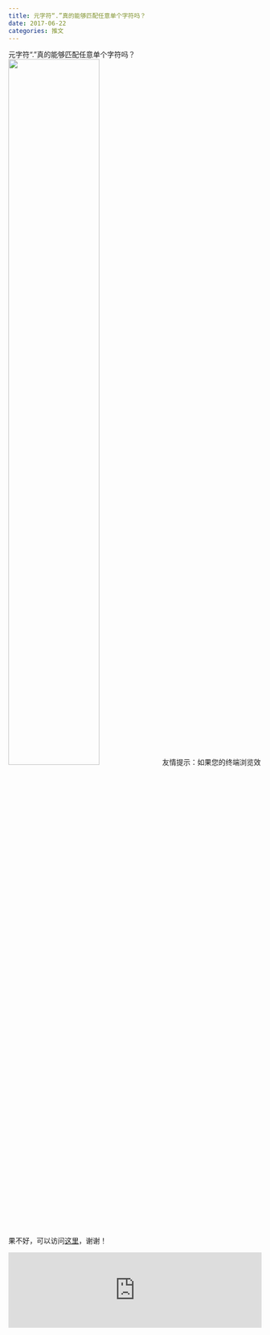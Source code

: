 ```yaml
---
title: 元字符“.”真的能够匹配任意单个字符吗？
date: 2017-06-22
categories: 推文
---
```

元字符“.”真的能够匹配任意单个字符吗？
<img src="http://mmbiz.qpic.cn/mmbiz_jpg/ACviaWTBFxhYN4YibS6aVXsznhASYia8VHTb8qU7vXO5oRX8LHDHIHHctbpicaYUODBFynukjrxnHWyzGRiaCpIhWcA/0?wx_fmt=jpeg" style="width: 60%; height: auto;"/><!--more-->
友情提示：如果您的终端浏览效果不好，可以访问[这里](https://stata-club.github.io/stata_article/2017-06-22.html)，谢谢！
<iframe src="https://stata-club.github.io/stata_article/2017-06-22.html" id="iframepage" frameborder="0" scrolling="no" marginheight="0" marginwidth="0" width="100%" onLoad="iFrameHeight()"></iframe>
<script type="text/javascript" language="javascript">
function iFrameHeight() {
var ifm= document.getElementById("iframepage");
var subWeb = document.frames ? document.frames["iframepage"].document : ifm.contentDocument;   
if(ifm != null && subWeb != null) {
 ifm.height = subWeb.body.scrollHeight;
} 
} 
</script> 

